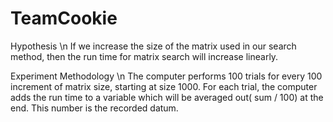 # TeamCookie

Hypothesis \n
If we increase the size of the matrix used in our search method, then the run time for matrix search will increase linearly.

Experiment Methodology \n
The computer performs 100 trials for every 100 increment of matrix size, starting at size 1000. For each trial, the computer adds the run time to a variable which will be averaged out( sum / 100) at the end. This number is the recorded datum.
